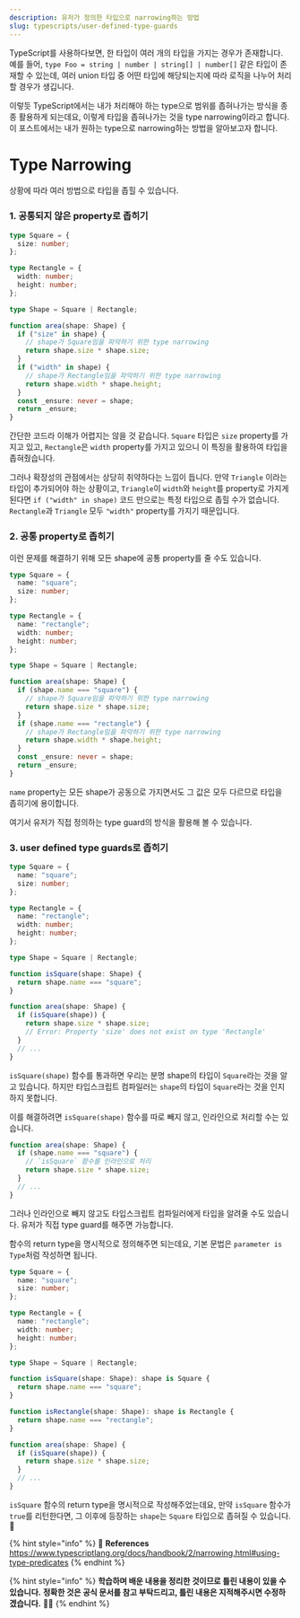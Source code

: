 ```yaml
---
description: 유저가 정의한 타입으로 narrowing하는 방법
slug: typescripts/user-defined-type-guards
---
```


TypeScript를 사용하다보면, 한 타입이 여러 개의 타입을 가지는 경우가 존재합니다.
예를 들어, `type Foo = string | number | string[] | number[]` 같은 타입이 존재할 수 있는데, 여러 union 타입 중 어떤 타입에 해당되는지에 따라 로직을 나누어 처리할 경우가 생깁니다.

이렇듯 TypeScript에서는 내가 처리해야 하는 type으로 범위를 좁혀나가는 방식을 종종 활용하게 되는데요, 이렇게 타입을 좁혀나가는 것을 type narrowing이라고 합니다. 이 포스트에서는 내가 원하는 type으로 narrowing하는 방법을 알아보고자 합니다.

# Type Narrowing

상황에 따라 여러 방법으로 타입을 좁힐 수 있습니다.

### 1. 공통되지 않은 property로 좁히기

```typescript
type Square = {
  size: number;
};

type Rectangle = {
  width: number;
  height: number;
};

type Shape = Square | Rectangle;

function area(shape: Shape) {
  if ("size" in shape) {
    // shape가 Square임을 파악하기 위한 type narrowing
    return shape.size * shape.size;
  }
  if ("width" in shape) {
    // shape가 Rectangle임을 파악하기 위한 type narrowing
    return shape.width * shape.height;
  }
  const _ensure: never = shape;
  return _ensure;
}
```

간단한 코드라 이해가 어렵지는 않을 것 같습니다. `Square` 타입은 `size` property를 가지고 있고, `Rectangle`은 `width` property를 가지고 있으니 이 특징을 활용하여 타입을 좁혀줬습니다.

그러나 확장성의 관점에서는 상당히 취약하다는 느낌이 듭니다. 만약 `Triangle` 이라는 타입이 추가되어야 하는 상황이고, `Triangle`이 `width`와 `height`를 property로 가지게 된다면 `if ("width" in shape)` 코드 만으로는 특정 타입으로 좁힐 수가 없습니다. `Rectangle`과 `Triangle` 모두 `"width"` property를 가지기 때문입니다.

### 2. 공통 property로 좁히기

이런 문제를 해결하기 위해 모든 shape에 공통 property를 줄 수도 있습니다.

```typescript
type Square = {
  name: "square";
  size: number;
};

type Rectangle = {
  name: "rectangle";
  width: number;
  height: number;
};

type Shape = Square | Rectangle;

function area(shape: Shape) {
  if (shape.name === "square") {
    // shape가 Square임을 파악하기 위한 type narrowing
    return shape.size * shape.size;
  }
  if (shape.name === "rectangle") {
    // shape가 Rectangle임을 파악하기 위한 type narrowing
    return shape.width * shape.height;
  }
  const _ensure: never = shape;
  return _ensure;
}
```

`name` property는 모든 shape가 공동으로 가지면서도 그 값은 모두 다르므로 타입을 좁히기에 용이합니다.

여기서 유저가 직접 정의하는 type guard의 방식을 활용해 볼 수 있습니다.

### 3. user defined type guards로 좁히기

```typescript
type Square = {
  name: "square";
  size: number;
};

type Rectangle = {
  name: "rectangle";
  width: number;
  height: number;
};

type Shape = Square | Rectangle;

function isSquare(shape: Shape) {
  return shape.name === "square";
}

function area(shape: Shape) {
  if (isSquare(shape)) {
    return shape.size * shape.size;
    // Error: Property 'size' does not exist on type 'Rectangle'
  }
  // ...
}
```

`isSquare(shape)` 함수를 통과하면 우리는 분명 shape의 타입이 `Square`라는 것을 알고 있습니다. 하지만 타입스크립트 컴파일러는 `shape`의 타입이 `Square`라는 것을 인지하지 못합니다.

이를 해결하려면 `isSquare(shape)` 함수를 따로 빼지 않고, 인라인으로 처리할 수는 있습니다.

```typescript
function area(shape: Shape) {
  if (shape.name === "square") {
    // `isSquare` 함수를 인라인으로 처리
    return shape.size * shape.size;
  }
  // ...
}
```

그러나 인라인으로 빼지 않고도 타입스크립트 컴파일러에게 타입을 알려줄 수도 있습니다. 유저가 직접 type guard를 해주면 가능합니다.

함수의 return type을 명시적으로 정의해주면 되는데요, 기본 문법은 `parameter is Type`처럼 작성하면 됩니다.

```typescript
type Square = {
  name: "square";
  size: number;
};

type Rectangle = {
  name: "rectangle";
  width: number;
  height: number;
};

type Shape = Square | Rectangle;

function isSquare(shape: Shape): shape is Square {
  return shape.name === "square";
}

function isRectangle(shape: Shape): shape is Rectangle {
  return shape.name === "rectangle";
}

function area(shape: Shape) {
  if (isSquare(shape)) {
    return shape.size * shape.size;
  }
  // ...
}
```

`isSquare` 함수의 return type을 명시적으로 작성해주었는데요, 만약 `isSquare` 함수가 `true`를 리턴한다면, 그 이후에 등장하는 `shape`는 `Square` 타입으로 좁혀질 수 있습니다. 👻

{% hint style="info" %}
📕 **References**
https://www.typescriptlang.org/docs/handbook/2/narrowing.html#using-type-predicates
{% endhint %}

{% hint style="info" %}
**학습하며 배운 내용을 정리한 것이므로 틀린 내용이 있을 수 있습니다.**
**정확한 것은 공식 문서를 참고 부탁드리고, 틀린 내용은 지적해주시면 수정하겠습니다.** 🙏🏻
{% endhint %}
